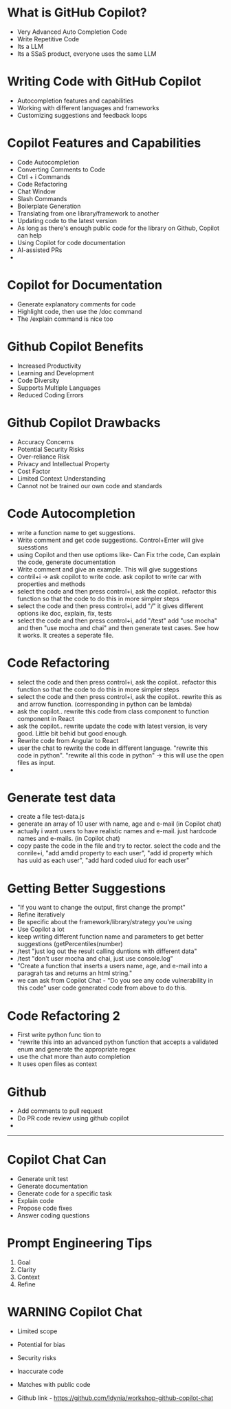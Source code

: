 # What is GitHub Copilot?
  - Very Advanced Auto Completion Code
  - Write Repetitive Code
  - Its a LLM
  - Its a SSaS product, everyone uses the same LLM

# Writing Code with GitHub Copilot
- Autocompletion features and capabilities
- Working with different languages and frameworks
- Customizing suggestions and feedback loops

# Copilot Features and Capabilities
  - Code Autocompletion
  - Converting Comments to Code
  - Ctrl + i Commands
  - Code Refactoring
  - Chat Window
  - Slash Commands
  - Boilerplate Generation
  - Translating from one library/framework to another
  - Updating code to the latest version
  - As long as there's enough public code for the library on Github, Copilot can help
  - Using Copilot for code documentation
  - AI-assisted PRs
  - 
# Copilot for Documentation
  - Generate explanatory comments for code
  - Highlight code, then use the /doc command
  - The /explain command is nice too

# Github Copilot Benefits
  - Increased Productivity
  - Learning and Development
  - Code Diversity
  - Supports Multiple Languages
  - Reduced Coding Errors

# Github Copilot Drawbacks
  - Accuracy Concerns
  - Potential Security Risks
  - Over-reliance Risk
  - Privacy and Intellectual Property
  - Cost Factor
  - Limited Context Understanding
  - Cannot not be trained our own code and standards
 
 
# Code Autocompletion
- write a function name to get suggestions.
- Write comment and get code suggestions. Control+Enter will give suesstions
- using Copilot and then use optioms like-  Can Fix trhe code, Can explain the code, generate documentation
- Write comment and give an example. This will give suggestions
- contril+i -> ask copilot to write code. ask copilot to write car with properties and methods
- select the code and then press control+i, ask the copilot.. refactor this function so that the code to do this in more simpler steps
- select the code and then press control+i, add "/" it gives different options ike doc, explain, fix, tests
- select the code and then press control+i, add "/test" add "use mocha" and then "use mocha and chai" and then generate test cases. See how it works. It creates a seperate file.

# Code Refactoring
- select the code and then press control+i, ask the copilot.. refactor this function so that the code to do this in more simpler steps
- select the code and then press control+i, ask the copilot.. rewrite this as and arrow function. (corresponding in python can be lambda)
-  ask the copilot.. rewrite this code from class component to function component in React
-  ask the copilot.. rewrite update the code with latest version, is very good. Little bit behid but good enough.
-  Rewrite code from Angular to React
-  user the chat to rewrite the code in different language. "rewrite this code in python". "rewrite all this code in python" -> this will use the open files as input.
-  

# Generate test data
- create a file test-data.js
- generate an array of 10 user with name, age and e-mail (in Copilot chat)
- actually i want users to have realistic names and e-mail. just hardcode names and e-mails. (in Copilot chat)
- copy paste the code in the file and try to rector. select the code and the conrile+i, "add amdid property to each user", "add id property which has uuid as each user", "add hard coded uiud for each user"


# Getting Better Suggestions
- "If you want to change the output, first change the prompt"
- Refine iteratively
- Be specific about the framework/library/strategy you're using
-  Use Copilot a lot
- keep writing different function name and parameters to get better suggestions (getPercentiles(number)
- /test "just log out the result calling duntions with different data"
- /test "don't user mocha and chai, just use console.log"
- "Create a function that inserts a users name, age, and e-mail into a paragrah tas and returns an html string."
- we can ask from Copilot Chat - "Do you see any code vulnerability in this code" user code generated code from above to do this.

# Code Refactoring 2
- First write python func tion to
- "rewrite this into an advanced python function that accepts a validated enum and generate the appropriate regex
- use the chat more than auto completion
- It uses open files as context

# Github
- Add comments to pull request
- Do PR code review using github copilot
- 
---------------------------
# Copilot Chat Can
  - Generate unit test
  - Generate documentation
  - Generate code for a specific task
  - Explain code
  - Propose code fixes
  - Answer coding questions

# Prompt Engineering Tips
  1. Goal
  2. Clarity
  3. Context
  4. Refine   

# WARNING Copilot Chat
- Limited scope
- Potential for bias
- Security risks
- Inaccurate code
- Matches with public code

-  Github link - https://github.com/ldynia/workshop-github-copilot-chat
   
